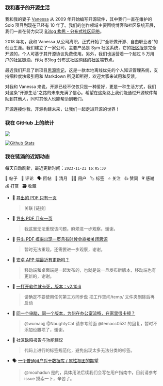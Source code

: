 ### 我和妻子的开源生活

我和我的妻子 [Vanessa](https://github.com/Vanessa219) 从 2009 年开始编写开源软件，其中我们一直在维护的 Solo 项目到现在已经有 10 年了。我们的创作领域主要围绕博客和社区系统开展，我们一直在努力实现 [B3log 构思 - 分布式社区网络](https://ld246.com/article/1546941897596)。

2018 年初，我和 Vanessa 从公司离职，正式开始了“全职做开源、自由职业者”的创业生涯。我们建立了一家公司，主要产品是 Sym 社区系统，它的[社区版](https://github.com/88250/symphony)是完全开源的，个人可基于其开源协议免费使用。另外，我们也运营着一个超过 5 万用户的社区[链滴](https://ld246.com)，作为 B3log 分布式社区网络的社区端节点。

最近我们开启了新项目[思源笔记](https://github.com/siyuan-note/siyuan)，这是一款本地离线优先的个人知识管理系统，支持细粒度块级引用和 Markdown 所见即所得，欢迎大家来试用和反馈。

对我和 Vanessa 来说，开源已经不仅仅只是一种爱好，更是一种生活方式，我们对这条“开源生活”之路的未来充满了信心。希望在这条路上我们能通过开源软件帮助到其他人，同时其他人也能帮助到我们。

开源连接你我，开源构建未来，让我们一起走进开源的世界！

### 我在 GitHub 上的统计

<a title="Hits" target="_blank" href="https://github.com/88250/88250"><img src="https://hits.b3log.org/88250/88250.svg"></a>

[![Github Stats](https://github-readme-stats.vercel.app/api?username=88250&theme=tokyonight&show_icons=true)](https://github.com/88250)

<!--events start -->

### 我在链滴的近期动态

每天自动刷新，最近更新时间：`2023-11-21 16:05:30`

📝 帖子 &nbsp; 💬 评论 &nbsp; 🗣 回帖 &nbsp; 🌙 清月 &nbsp; 👨‍💻 用户 &nbsp; 🏷️ 标签 &nbsp; ⭐️ 关注 &nbsp; 👍 赞同 &nbsp; 💗 感谢 &nbsp; 💰 打赏 &nbsp; 🗃 收藏

* 💬 [导出的 PDF 只有一页](https://ld246.com/article/1700546515477/comment/1700553827779#comments)

  > 关联 [链接]
* 💬 [导出 PDF 只有一页](https://ld246.com/article/1700546431718/comment/1700553479851#comments)

  > 我这里无法重现该问题，麻烦进一步观察，谢谢。
* 💬 [导出 PDF 概率出现一页且有时候会直接关闭思源](https://ld246.com/article/1700550340018/comment/1700553452161#comments)

  > 暂时无法重现，还需要进一步观察，谢谢。
* 💬 [安卓 APP 端最近有更新吗？](https://ld246.com/article/1700551996477/comment/1700553405979#comments)

  > 移动端和桌面端是一起发布的，也就是说一旦发布新版本，移动端也有更新的，谢谢。
* 💬 [一打开软件就卡死，版本：v2.10.6](https://ld246.com/article/1700548414564/comment/1700553360207#comments)

  > 请确定不要使用任何第三方同步盘 把工作空间/temp/ 文件夹删除后再启动
* 💬 [同一个电脑，同一个版本，为何在办公室流畅，在家里很卡顿？](https://ld246.com/article/1700305956953/comment/1700553302605#comments)

  > @wumaojj @NaughtyCat 请参考前面 @temacc0531 的回复，暂时不添加设置项了，谢谢。
* 💬 [社区缺陷报告与功能建议](https://ld246.com/article/1438049659432/comment/1700545055540#comments)

  > 代码上进行的标签规范化，避免出现太多无法分类的标签。
* 🗣 [一个普通用户对于数据库 / 属性视图的期望](https://ld246.com/article/1696471196362/comment/1696472969934#comments)

  > @moohadun 是的，具体用法后续我们会写在用户指南中，目前请参考 issue 摸索一下，辛苦了。


<!--events end -->
